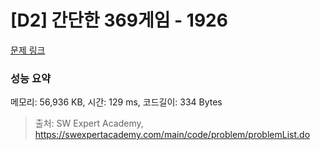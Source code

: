 # [D2] 간단한 369게임 - 1926 

[문제 링크](https://swexpertacademy.com/main/code/problem/problemDetail.do?contestProbId=AV5PTeo6AHUDFAUq) 

### 성능 요약

메모리: 56,936 KB, 시간: 129 ms, 코드길이: 334 Bytes



> 출처: SW Expert Academy, https://swexpertacademy.com/main/code/problem/problemList.do